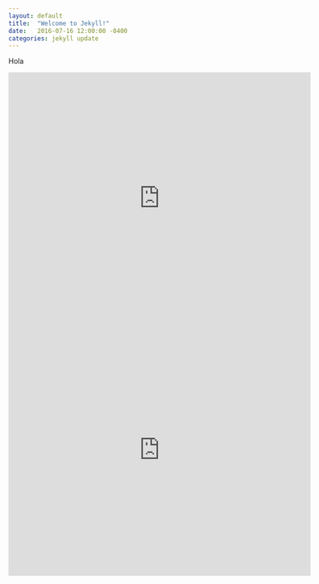 ```yaml
---
layout: default
title:  "Welcome to Jekyll!"
date:   2016-07-16 12:00:00 -0400
categories: jekyll update
---
```




Hola

<iframe src="https://zenitmapas.github.io/maps/plot_escuelas.html" style="border: none; width: 600px; height: 500px"></iframe>
<iframe src="https://zenitmapas.github.io/maps/Ciclovias.html" style="border: none; width: 600px; height: 500px"></iframe>
